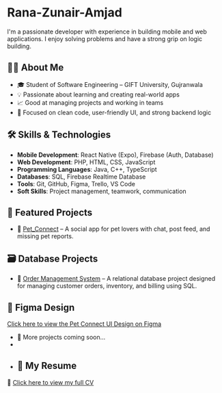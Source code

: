 # Rana-Zunair-Amjad
I'm a passionate developer with experience in building mobile and web applications. I enjoy solving problems and have a strong grip on logic building.
## 👨‍🎓 About Me
- 🎓 Student of Software Engineering – GIFT University, Gujranwala
- 💡 Passionate about learning and creating real-world apps
- 📈 Good at managing projects and working in teams
- 🤖 Focused on clean code, user-friendly UI, and strong backend logic

## 🛠️ Skills & Technologies
- **Mobile Development**: React Native (Expo), Firebase (Auth, Database)
- **Web Development**: PHP, HTML, CSS, JavaScript
- **Programming Languages**: Java, C++, TypeScript
- **Databases**: SQL, Firebase Realtime Database
- **Tools**: Git, GitHub, Figma, Trello, VS Code
- **Soft Skills**: Project management, teamwork, communication
## 📂 Featured Projects
- 🔗 [Pet_Connect](https://github.com/Zunair1308/Pet_Connect) – A social app for pet lovers with chat, post feed, and missing pet reports.
## 🗃️ Database Projects

- 🔗 [Order Management System](https://github.com/Zunair1308/orderManagementSystem.git) – A relational database project designed for managing customer orders, inventory, and billing using SQL.

## 🎨 Figma Design

[Click here to view the Pet Connect UI Design on Figma](https://www.figma.com/design/Rshu1DBygyPF0fMf6HJKVp/Pet-Connect?node-id=0-1&p=f&t=T95jMPY1XjCNoAY4-0)
- 🔧 More projects coming soon...
- 
- ## 📄 My Resume

🔗 [Click here to view my full CV](https://zunair1308.github.io/Rana-Zunair-Amjad/resume.html)



